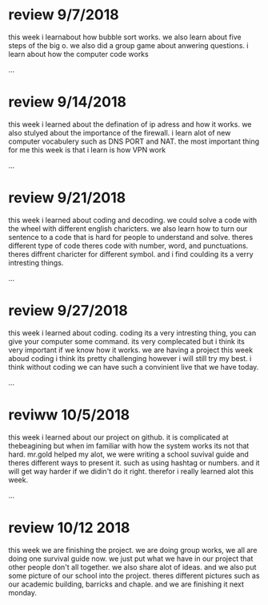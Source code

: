 # review 9/7/2018

this week i learnabout how bubble sort works. we also learn about five steps of the big o. we also did a group game about anwering questions. i learn about how the computer code works

...

# review 9/14/2018

this week i learned about the defination of ip adress and how it works. we also stulyed about the importance of the firewall. i learn alot of new computer vocabulery such as DNS PORT and NAT. the most important thing for me this week is that i learn is how VPN work

...

# review 9/21/2018

this week i learned about coding and decoding. we could solve a code with the wheel with different english charicters. we also learn how to turn our sentence to a code that is hard for people to understand and solve. theres different type of code theres code with number, word, and punctuations. theres diffrent charicter for different symbol. and i find coulding its a verry intresting things.

...

# review 9/27/2018

this week i learned about coding. coding its a very intresting thing, you can give your computer some command. its very complecated but i think its very important if we know how it works. we are having a project this week aboud coding i think its pretty challenging however i will still try my best. i think without coding we can have such a convinient live that we have today.

...

# reviww 10/5/2018

this week i learned about our project on github. it is complicated at thebeagining but when im familiar with how the system works its not that hard. mr.gold helped my alot, we were writing a school suvival guide and theres different ways to present it. such as using hashtag or numbers. and it will get way harder if we didin't do it right. therefor i really learned alot this week.

...

# review 10/12 2018

this week we are finishing the project. we are doing group works, we all are doing one survival guide now. we just put what we have in our project that other people don't all together. we also share alot of ideas. and we also put some picture of our school into the project. theres different pictures such as our academic building, barricks and chaple. and we are finishing it next monday.
